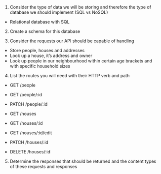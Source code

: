 1. Consider the type of data we will be storing and therefore the type of database we should implement (SQL vs NoSQL)

- Relational database with SQL

2. Create a schema for this database



3. Consider the requests our API should be capable of handling

- Store people, houses and addresses
- Look up a house, it’s address and owner
- Look up people in our neighbourhood within certain age brackets and with specific household sizes

4. List the routes you will need with their HTTP verb and path

- GET     /people

- GET     /people/:id

- PATCH   /people/:id

- GET     /houses

- GET     /houses/:id    

- GET     /houses/:id/edit

- PATCH   /houses/:id

- DELETE  /houses/:id

5. Determine the responses that should be returned and the content types of these requests and responses

